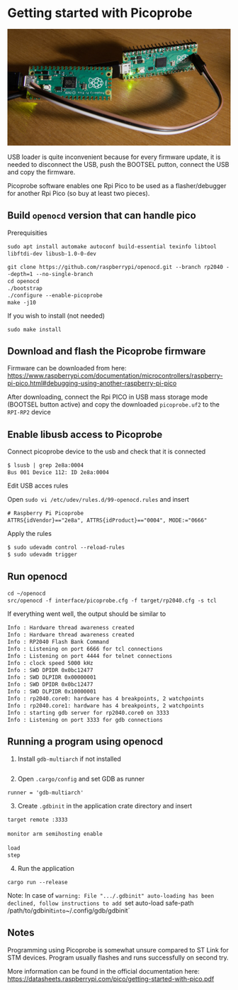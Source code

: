 # Getting started with Picoprobe

![stlink v2 photo](https://raw.githubusercontent.com/viktorchvatal/rpi-pico-rust-assets/master/picoprobe/rpi-picoprobe.jpg)

USB loader is quite inconvenient because for every firmware update, it is
needed to disconnect the USB, push the BOOTSEL putton, connect the USB and
copy the firmware.

Picoprobe software enables one Rpi Pico to be used as a flasher/debugger for
another Rpi Pico (so buy at least two pieces).

## Build `openocd` version that can handle pico

Prerequisities
```
sudo apt install automake autoconf build-essential texinfo libtool libftdi-dev libusb-1.0-0-dev
```

```
git clone https://github.com/raspberrypi/openocd.git --branch rp2040 --depth=1 --no-single-branch
cd openocd
./bootstrap
./configure --enable-picoprobe
make -j10
```

If you wish to install (not needed)
```
sudo make install
```

## Download and flash the Picoprobe firmware

Firmware can be downloaded from here: https://www.raspberrypi.com/documentation/microcontrollers/raspberry-pi-pico.html#debugging-using-another-raspberry-pi-pico

After downloading, connect the Rpi PICO in USB mass storage mode (BOOTSEL button active)
and copy the downloaded `picoprobe.uf2` to the `RPI-RP2` device

## Enable libusb access to Picoprobe

Connect picoprobe device to the usb and check that it is connected

```
$ lsusb | grep 2e8a:0004
Bus 001 Device 112: ID 2e8a:0004
```

Edit USB acces rules

Open `sudo vi /etc/udev/rules.d/99-openocd.rules` and insert
```
# Raspberry Pi Picoprobe
ATTRS{idVendor}=="2e8a", ATTRS{idProduct}=="0004", MODE:="0666"
```

Apply the rules

```
$ sudo udevadm control --reload-rules
$ sudo udevadm trigger
```

## Run openocd

```
cd ~/openocd
src/openocd -f interface/picoprobe.cfg -f target/rp2040.cfg -s tcl
```

If everything went well, the output should be similar to

```
Info : Hardware thread awareness created
Info : Hardware thread awareness created
Info : RP2040 Flash Bank Command
Info : Listening on port 6666 for tcl connections
Info : Listening on port 4444 for telnet connections
Info : clock speed 5000 kHz
Info : SWD DPIDR 0x0bc12477
Info : SWD DLPIDR 0x00000001
Info : SWD DPIDR 0x0bc12477
Info : SWD DLPIDR 0x10000001
Info : rp2040.core0: hardware has 4 breakpoints, 2 watchpoints
Info : rp2040.core1: hardware has 4 breakpoints, 2 watchpoints
Info : starting gdb server for rp2040.core0 on 3333
Info : Listening on port 3333 for gdb connections
```

## Running a program using openocd

1. Install `gdb-multiarch` if not installed

```
```

2. Open `.cargo/config` and set GDB as runner

```
runner = 'gdb-multiarch'
```

3. Create `.gdbinit` in the application crate directory and insert

```
target remote :3333

monitor arm semihosting enable

load
step
```

4. Run the application

```
cargo run --release
```

Note: In case of `warning: File ".../.gdbinit" auto-loading has been declined,
follow instructions to add `set auto-load safe-path /path/to/gdbinit`
into `~/.config/gdb/gdbinit`

## Notes

Programming using Picoprobe is somewhat unsure compared to ST Link for STM
devices. Program usually flashes and runs successfully on second try.

More information can be found in the official documentation here: https://datasheets.raspberrypi.com/pico/getting-started-with-pico.pdf